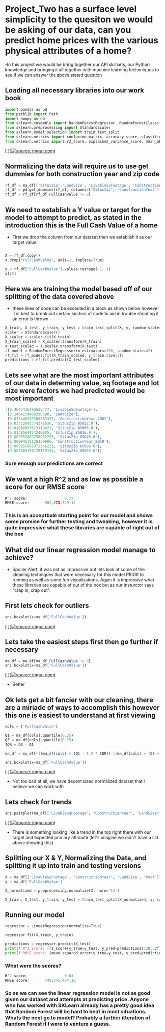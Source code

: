 # Project_Two has a surface level simplicity to the quesiton we would be asking of our data, can you predict home prices with the various physical attributes of a home? # 

-In this project we would be bring together our API skillsets, our Python knowledge and bringing it all together with machine learning technniques to see if we can answer the above stated question

## Loading all necessary libraries into our work book ##

```python
import pandas as pd
from pathlib import Path
import numpy as np
from sklearn.ensemble import RandomForestRegressor, RandomForestClassifier
from sklearn.preprocessing import StandardScaler
from sklearn.model_selection import train_test_split
from sklearn.metrics import confusion_matrix, accuracy_score, classification_report
from sklearn.metrics import r2_score, explained_variance_score, mean_absolute_error, mean_squared_error
```

[.](<a href="https://imgur.com/sG22Tv5"><img src="https://i.imgur.com/sG22Tv5.jpg" title="source: imgur.com" /></a>)

## Normalizing the data will require us to use get dummies for both construction year and zip code ##

```python
rf_df = ma_df[['SitusZip','LandSize', 'LivableSqFootage', 'ConstructionYear', 'Pool', 'FullCashValue']].copy()
rf_df = pd.get_dummies(rf_df, columns=["SitusZip", 'ConstructionYear'])
rf_df = rf_df[rf_df.FullCashValue != 0]
```

## We need to establish a Y value or target for the model to attempt to predict, as stated in the introduction this is the Full Cash Value of a home ##
 - First we drop the column from our dataset then we establish it as our target value
```python

X = rf_df.copy()
X.drop("FullCashValue", axis=1, inplace=True)

y = rf_df["FullCashValue"].values.reshape(-1, 1)
y[:5]
```

## Here we are training the model based off of our splitting of the data covered above ##
 -  these lines of code can be exceuted in a block as shown below however it is best to break out certain sectors of code to aid in trouble shooting if an error is thrown
 
```python
X_train, X_test, y_train, y_test = train_test_split(X, y, random_state=78)
scaler = StandardScaler()
X_scaler = scaler.fit(X_train)
X_train_scaled = X_scaler.transform(X_train)
X_test_scaled = X_scaler.transform(X_test)
rf_model = RandomForestRegressor(n_estimators=100, random_state=42)
rf_fit = rf_model.fit(X_train_scaled, y_train.ravel())
predictions = rf_fit.predict(X_test_scaled)
```

## Lets see what are the most important attributes of our data in determing value, sq footage and lot size were factors we had predicted would be most important  ##

```python
[(0.4647436496635477, 'LivableSqFootage'),
 (0.2464154409298598, 'LandSize'),
 (0.033440283386282375, 'ConstructionYear_2002'),
 (0.03322693374371636, 'SitusZip_85032.0'),
 (0.01982897673119421, 'SitusZip_85006.0'),
 (0.0148564424240925, 'SitusZip_85016.0'),
 (0.009557882758952273, 'SitusZip_85040.0'),
 (0.00904575126139606, 'ConstructionYear_2019'),
 (0.008255666873345231, 'SitusZip_85008.0'),
 (0.007005156176119154, 'SitusZip_85035.0')]
```
### Sure enough our predictions are correct ###

## We want a high R^2 and as low as possible a score for our RMSE score ##

```python
R^2 score:                 0.77
RMSE score:       502,073,729.14
```
### This is an acceptbale starting point for our model and shows some promise for further testing and tweaking, however it is quite impressive what these libraries are capable of right out of the box ###


## What did our linear regression model manage to achieve? ##
 - Spoiler Alert, it was not as impressive but lets look at some of the cleaning techniques that were necessary for this model PRIOR to running as well as some fun visualizations. Again it is impressive what these libraries are capable of out of the box but as our insturctor says "crap in, crap out". 

## First lets check for outliers ##

```python
sns.boxplot(x=ma_df['FullCashValue'])
```

[.](<a href="https://imgur.com/kF9Ykhh"><img src="https://i.imgur.com/kF9Ykhh.jpg" title="source: imgur.com" /></a>)

## Lets take the easiest steps first then go further if necessary ##

```python
ma_df = ma_df[ma_df.FullCashValue != 0]
sns.boxplot(x=ma_df['FullCashValue'])
``` 
[.](<a href="https://imgur.com/Y32zm4I"><img src="https://i.imgur.com/Y32zm4I.jpg" title="source: imgur.com" /></a>)
 - Better
 
## Ok lets get a bit fancier with our cleaning, there are a miriade of ways to accomplish this however this one is easiest to understand at first viewing ##

```python
cols = ['FullCashValue']

Q1 = ma_df[cols].quantile(0.25)
Q3 = ma_df[cols].quantile(0.75)
IQR = Q3 - Q1

ma_df = ma_df[~((ma_df[cols] < (Q1 - 1.5 * IQR)) |(ma_df[cols] > (Q3 + 1.5 * IQR))).any(axis=1)]

sns.boxplot(x=ma_df['FullCashValue'])
```

[.](<a href="https://imgur.com/dpRlcC5"><img src="https://i.imgur.com/dpRlcC5.jpg" title="source: imgur.com" /></a>)
 - Not too bad at all, we have decent sized normalized dataset that I believe we can work with 

## Lets check for trends ##

```python
sns.pairplot(ma_df[["LivableSqFootage", "ConstructionYear", "LandSize", 'FullCashValue' ]], diag_kind="kde")
```

[.](<a href="https://imgur.com/Ln92tSX"><img src="https://i.imgur.com/Ln92tSXb.jpg" title="source: imgur.com" /></a>)
 - There is something looking like a trend in the top right there with our target and expected primary attribute (let's imagine we didn't have a list above showing this)

## Splitting our X & Y, Normalizing the Data, and splitting it up into train and testing versions ##

```python
X = ma_df[['LivableSqFootage', 'ConstructionYear', 'LandSize', 'Pool']]
y = ma_df['FullCashValue']

X_normalized = preprocessing.normalize(X, norm='l2')

X_train, X_test, y_train, y_test = train_test_split(X_normalized, y, random_state=42)
```

## Running our model ##

```python
regressor = LinearRegression(normalize=True)

regressor.fit(X_train, y_train)

predictions = regressor.predict(X_test)
print(f'R^2 score: {r2_score(y_true=y_test, y_pred=predictions):20,.2f}')
print(f'RMSE score: {mean_squared_error(y_true=y_test, y_pred=predictions, squared=True):20,.2f}'
```
### What were the scores? ###

 ```python
R^2 score:                 0.63
RMSE score:       749,345,484.10
```

### So as we can see the linear regression model is not as good given our dataset and attempts at predicting price. Anyone who has worked with SKLearn already has a pretty good idea that Random Forest will be hard to beat in most situations. Whats the next go to model? Probably a further itteration of Random Forest if I were to venture a guess. ###
